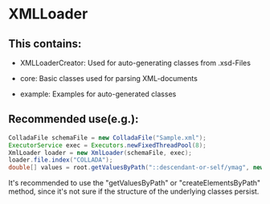 # XMLLoader

## This contains:

  * XMLLoaderCreator: Used for auto-generating classes from .xsd-Files

  * core: Basic classes used for parsing XML-documents

  * example: Examples for auto-generated classes

## Recommended use(e.g.):

```java
ColladaFile schemaFile = new ColladaFile("Sample.xml");
ExecutorService exec = Executors.newFixedThreadPool(8);
XmlLoader loader = new XmlLoader(schemaFile, exec);
loader.file.index("COLLADA");
double[] values = root.getValuesByPath("::descendant-or-self/ymag", new double[0]);
```

It's recommended to use the "getValuesByPath" or "createElementsByPath" method, since it's not sure if the structure of the underlying classes persist.
